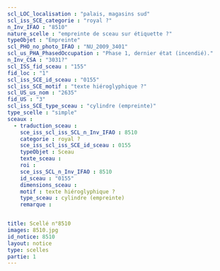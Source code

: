 ```yaml
---
scl_LOC_localisation : "palais, magasins sud"
scl_iss_SCE_categorie : "royal ?"
n_Inv_IFAO : "8510"
nature_scelle : "empreinte de sceau sur étiquette ?"
typeObjet : "Empreinte"
scl_PHO_no_photo_IFAO : "NU_2009_3401"
scl_us_PHA_PhasedOccupation : "Phase 1, dernier état (incendié)."
n_Inv_CSA : "3031?"
scl_ISS_fid_sceau : "155"
fid_loc : "1"
scl_iss_SCE_id_sceau : "0155"
scl_iss_SCE_motif : "texte hiéroglyphique ?"
scl_US_us_nom : "2635"
fid_US : "3"
scl_iss_SCE_type_sceau : "cylindre (empreinte)"
type_scelle : "simple"
sceaux :
  - traduction_sceau : 
    sce_iss_scl_iss_SCL_n_Inv_IFAO : 8510
    categorie : royal ?
    sce_iss_scl_iss_SCE_id_sceau : 0155
    typeObjet : Sceau
    texte_sceau : 
    roi : 
    sce_iss_SCL_n_Inv_IFAO : 8510
    id_sceau : "0155"
    dimensions_sceau : 
    motif : texte hiéroglyphique ?
    type_sceau : cylindre (empreinte)
    remarque : 


title: Scellé n°8510
images: 8510.jpg
id_notice: 8510
layout: notice
type: scelles
partie: 1
---
```

